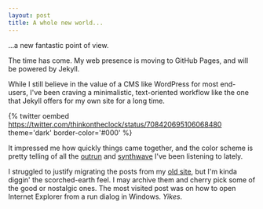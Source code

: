```yaml
---
layout: post
title: A whole new world...
---
```


&hellip;a new fantastic point of view.

The time has come. My web presence is moving to GitHub Pages, and will be powered by Jekyll.

While I still believe in the value of a CMS like WordPress for most end-users, I've been craving a minimalistic, text-oriented workflow like the one that Jekyll offers for my own site for a long time.

{% twitter oembed https://twitter.com/thinkontheclock/status/708420695106068480 theme='dark' border-color='#000' %}

It impressed me how quickly things came together, and the color scheme is pretty telling of all the [outrun](https://www.youtube.com/watch?v=G22X5X49VhM&list=PLHQ0xKUMxXGv8Hed5TgzzCgT2YPIivJXs) and [synthwave](https://www.youtube.com/watch?v=yergWdn968o) I've been listening to lately.

I struggled to justify migrating the posts from my [old site](http://thinkontheclock.com), but I'm kinda diggin' the scorched-earth feel. I may archive them and cherry pick some of the good or nostalgic ones. The most visited post was on how to open Internet Explorer from a run dialog in Windows. *Yikes*.    
